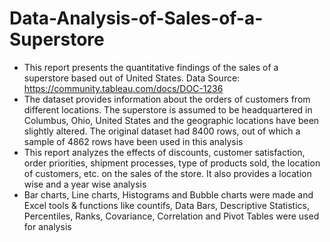 # Data-Analysis-of-Sales-of-a-Superstore

*	This report presents the quantitative findings of the sales of a superstore based out of United States. Data Source: https://community.tableau.com/docs/DOC-1236
*	The dataset provides information about the orders of customers from different locations. The superstore is assumed to be headquartered in Columbus, Ohio, United States and the geographic locations have been slightly altered. The original dataset had 8400 rows, out of which a sample of 4862 rows have been used in this analysis
*	This report analyzes the effects of discounts, customer satisfaction, order priorities, shipment processes, type of products sold, the location of customers, etc. on the sales of the store. It also provides a location wise and a year wise analysis
*	Bar charts, Line charts, Histograms and Bubble charts were made and Excel tools & functions like countifs, Data Bars, Descriptive Statistics, Percentiles, Ranks, Covariance, Correlation and Pivot Tables were used for analysis
